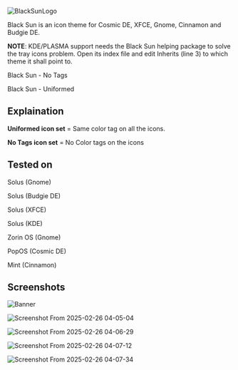 ![BlackSunLogo](https://github.com/user-attachments/assets/29c9b3ca-72d2-4038-9f33-f99af880ddd6)

Black Sun is an icon theme for Cosmic DE, XFCE, Gnome, Cinnamon and Budgie DE.

**NOTE**: KDE/PLASMA support needs the Black Sun helping package to solve the tray icons problem.
Open its index file and edit Inherits (line 3) to which theme it shall point to.

Black Sun - No Tags

Black Sun - Uniformed

Explaination
--

**Uniformed icon set** = Same color tag on all the icons.

**No Tags icon set** = No Color tags on the icons



Tested on
--

Solus (Gnome)

Solus (Budgie DE)

Solus (XFCE)

Solus (KDE)

Zorin OS (Gnome)

PopOS (Cosmic DE)

Mint (Cinnamon)

Screenshots
--

![Banner](https://github.com/user-attachments/assets/a40f1307-64d4-4bc6-85ff-125a177ed46e)


![Screenshot From 2025-02-26 04-05-04](https://github.com/user-attachments/assets/9c95ef7c-1096-4d8d-9545-ed9bc2c35f5d)

![Screenshot From 2025-02-26 04-06-29](https://github.com/user-attachments/assets/ca6b24be-d827-49e4-bd65-f1a11a7cee17)

![Screenshot From 2025-02-26 04-07-12](https://github.com/user-attachments/assets/adcf4f79-d38e-4e9d-b910-e0f6ed9eba70)

![Screenshot From 2025-02-26 04-07-34](https://github.com/user-attachments/assets/a8c3319a-bde0-4bf7-93bf-b367567e226f)

